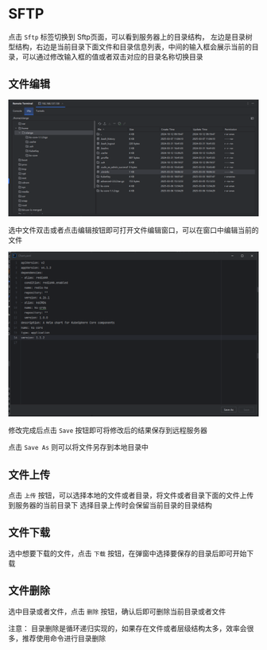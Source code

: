 # SFTP

点击 ``Sftp`` 标签切换到 Sftp页面，可以看到服务器上的目录结构，
左边是目录树型结构，右边是当前目录下面文件和目录信息列表，中间的输入框会展示当前的目录，可以通过修改输入框的值或者双击对应的目录名称切换目录

##  文件编辑
![sftp.png](../_images/sftp.png)

选中文件双击或者点击编辑按钮即可打开文件编辑窗口，可以在窗口中编辑当前的文件

![edit_file.png](../_images/edit_file.png)

修改完成后点击 `Save` 按钮即可将修改后的结果保存到远程服务器

点击 ``Save As`` 则可以将文件另存到本地目录中

## 文件上传

点击 ``上传`` 按钮，可以选择本地的文件或者目录，将文件或者目录下面的文件上传到服务器的当前目录下
选择目录上传时会保留当前目录的目录结构

## 文件下载
选中想要下载的文件，点击 ``下载`` 按钮，在弹窗中选择要保存的目录后即可开始下载

## 文件删除

选中目录或者文件，点击 `删除` 按钮，确认后即可删除当前目录或者文件

注意： 目录删除是循环递归实现的，如果存在文件或者层级结构太多，效率会很多，推荐使用命令进行目录删除
